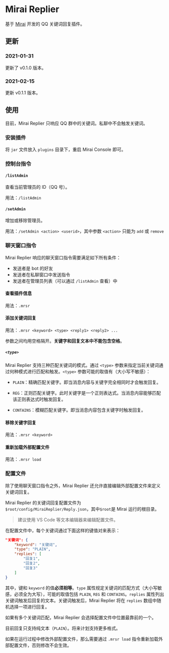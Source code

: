 # Mirai Replier
基于 [Mirai](https://github.com/mamoe/mirai) 开发的 QQ 关键词回复插件。

## 更新

### 2021-01-31

更新了 v0.1.0 版本。

### 2021-02-15

更新 v0.1.1 版本。

## 使用

目前，Mirai Replier 只响应 QQ 群中的关键词。私聊中不会触发关键词。

### 安装插件

将 `jar` 文件放入 `plugins` 目录下，重启 Mirai Console 即可。

### 控制台指令

#### `/listAdmin`

查看当前管理员的 ID（QQ 号）。

用法：`/listAdmin`

#### `/setAdmin`

增加或移除管理员。

用法：`/setAdmin <action> <userid>`，其中参数 `<action>` 只能为 `add` 或 `remove`

### 聊天窗口指令

Mirai Replier 响应的聊天窗口指令需要满足如下所有条件：

- 发送者是 bot 的好友
- 发送者在私聊窗口中发送指令
- 发送者在管理员列表（可以通过 `/listAdmin` 查看）中

#### 查看插件信息

用法：`.mrsr`

#### 添加关键词回复

用法：`.mrsr <keyword> <type> <reply1> <reply2> ...`

参数之间均用空格隔开。**关键字和回复文本中不能包含空格**。

##### `<type>`

Mirai Replier 支持三种匹配关键词的模式。通过 `<type>` 参数来指定当前关键词通过何种模式进行匹配和触发。`<type>` 参数可能的取值有（大小写不敏感）：

- `PLAIN`：精确匹配关键字。即当消息内容与关键字完全相同时才会触发回复。

- `REG`：正则匹配关键字。此时关键字是一个正则表达式。当消息内容能够匹配该正则表达式时触发回复。

- `CONTAINS`：模糊匹配关键字。即当消息内容包含关键字时触发回复。

#### 移除关键字回复

用法：`.mrsr <keyword>`

#### 重新加载外部配置文件

用法：`.mrsr load`

### 配置文件

除了使用聊天窗口指令之外，Mirai Replier 还允许直接编辑外部配置文件来定义关键词回复。

Mirai Replier 的关键词回复配置文件为 `$root/config/MiraiReplier/Reply.json`，其中`$root`是 Mirai 运行的根目录。

> 建议使用 VS Code 等文本编辑器来编辑配置文件。

在配置文件中，每个关键词通过下面这样的键值对来表示：

``` json
"关键词": {
    "keyword": "关键词",
    "type": "PLAIN",
    "replies": [
        "回复1",
        "回复2",
        "回复3"
    ]
}
```

其中，键和 `keyword` 的值**必须相等**。`type` 属性规定关键词的匹配方式（大小写敏感，必须全为大写），可能的取值包括 `PLAIN`, `REG` 和 `CONTAINS`。`replies` 属性列出关键词触发后回复的文本。关键词触发后，Mirai Replier 将在 `replies` 数组中随机选择一项进行回复。

如果有多个关键词匹配，Mirai Replier 会选择配置文件中位置最靠前的一个。

目前回复只支持纯文本（`PLAIN`）。将来计划支持更多格式。

如果在运行过程中修改外部配置文件，那么需要通过 `.mrsr load` 指令重新加载外部配置文件，否则修改不会生效。

